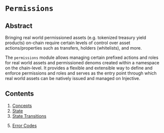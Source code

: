 # `Permissions`

## Abstract

Bringing real world permissioned assets (e.g. tokenized treasury yield products) on-chain require certain levels of control over asset actions/properties such as transfers, holders (whitelists), and more.

The `permissions` module allows managing certain prefixed actions and roles for real world assets and permissioned denoms created within a namespace on the chain-level. It provides a flexible and extensible way to define and enforce permissions and roles and serves as the entry point through which real world assets can be natively issued and managed on Injective.  

## Contents

1. [Concepts](./01_concepts.md)
2. [State](./02_state.md)
3. [State Transitions](./03_state_transitions.md)
<!-- 4. [How to Launch Permissioned Assets](./04_launch_permissioned_asset.md) -->
5. [Error Codes](./99_errors.md)
